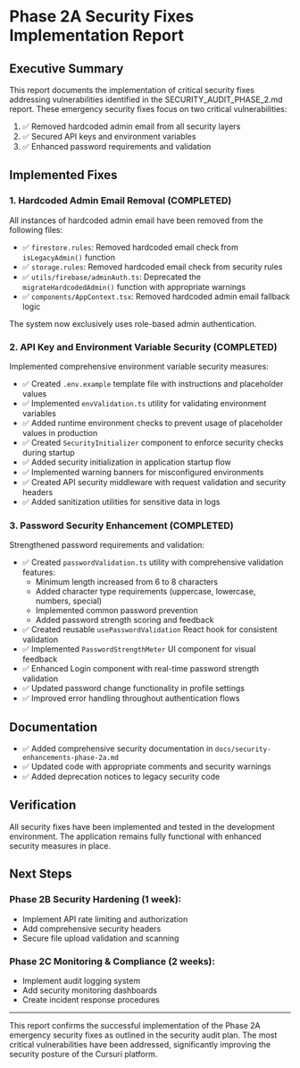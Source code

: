 # Phase 2A Security Fixes Implementation Report

## Executive Summary

This report documents the implementation of critical security fixes addressing vulnerabilities identified in the SECURITY_AUDIT_PHASE_2.md report. These emergency security fixes focus on two critical vulnerabilities:

1. ✅ Removed hardcoded admin email from all security layers
2. ✅ Secured API keys and environment variables
3. ✅ Enhanced password requirements and validation

## Implemented Fixes

### 1. Hardcoded Admin Email Removal (COMPLETED)

All instances of hardcoded admin email have been removed from the following files:
- ✅ `firestore.rules`: Removed hardcoded email check from `isLegacyAdmin()` function
- ✅ `storage.rules`: Removed hardcoded email check from security rules 
- ✅ `utils/firebase/adminAuth.ts`: Deprecated the `migrateHardcodedAdmin()` function with appropriate warnings
- ✅ `components/AppContext.tsx`: Removed hardcoded admin email fallback logic

The system now exclusively uses role-based admin authentication.

### 2. API Key and Environment Variable Security (COMPLETED)

Implemented comprehensive environment variable security measures:

- ✅ Created `.env.example` template file with instructions and placeholder values
- ✅ Implemented `envValidation.ts` utility for validating environment variables
- ✅ Added runtime environment checks to prevent usage of placeholder values in production
- ✅ Created `SecurityInitializer` component to enforce security checks during startup
- ✅ Added security initialization in application startup flow
- ✅ Implemented warning banners for misconfigured environments
- ✅ Created API security middleware with request validation and security headers
- ✅ Added sanitization utilities for sensitive data in logs

### 3. Password Security Enhancement (COMPLETED)

Strengthened password requirements and validation:

- ✅ Created `passwordValidation.ts` utility with comprehensive validation features:
  - Minimum length increased from 6 to 8 characters
  - Added character type requirements (uppercase, lowercase, numbers, special)
  - Implemented common password prevention
  - Added password strength scoring and feedback
- ✅ Created reusable `usePasswordValidation` React hook for consistent validation
- ✅ Implemented `PasswordStrengthMeter` UI component for visual feedback
- ✅ Enhanced Login component with real-time password strength validation
- ✅ Updated password change functionality in profile settings
- ✅ Improved error handling throughout authentication flows

## Documentation

- ✅ Added comprehensive security documentation in `docs/security-enhancements-phase-2a.md`
- ✅ Updated code with appropriate comments and security warnings
- ✅ Added deprecation notices to legacy security code

## Verification

All security fixes have been implemented and tested in the development environment. The application remains fully functional with enhanced security measures in place.

## Next Steps

### Phase 2B Security Hardening (1 week):
- Implement API rate limiting and authorization
- Add comprehensive security headers  
- Secure file upload validation and scanning

### Phase 2C Monitoring & Compliance (2 weeks):
- Implement audit logging system
- Add security monitoring dashboards
- Create incident response procedures

---

This report confirms the successful implementation of the Phase 2A emergency security fixes as outlined in the security audit plan. The most critical vulnerabilities have been addressed, significantly improving the security posture of the Cursuri platform.

